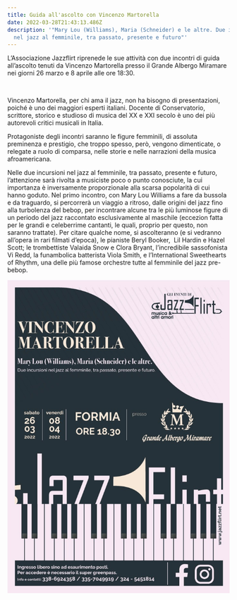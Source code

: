 ```yaml
---
title: Guida all'ascolto con Vincenzo Martorella
date: 2022-03-28T21:43:13.486Z
description: '"Mary Lou (Williams), Maria (Schneider) e le altre. Due incursioni
  nel jazz al femminile, tra passato, presente e futuro"'
---
```

L’Associazione Jazzflirt riprenede le sue attività con due incontri di guida all’ascolto tenuti da Vincenzo Martorella presso il Grande Albergo Miramare nei giorni 26 marzo e 8 aprile alle ore 18:30.

 

Vincenzo Martorella, per chi ama il jazz, non ha bisogno di presentazioni, poiché è uno dei maggiori esperti italiani. Docente di Conservatorio, scrittore, storico e studioso di musica del XX e XXI secolo è uno dei più autorevoli critici musicali in Italia.

Protagoniste degli incontri saranno le figure femminili, di assoluta preminenza e prestigio, che troppo spesso, però, vengono dimenticate, o relegate a ruolo di comparsa, nelle storie e nelle narrazioni della musica afroamericana.  

Nelle due incursioni nel jazz al femminile, tra passato, presente e futuro, l’attenzione sarà rivolta a musiciste poco o punto conosciute, la cui importanza è inversamente proporzionale alla scarsa popolarità di cui hanno goduto. Nel primo incontro, con Mary Lou Williams a fare da bussola e da traguardo, si percorrerà un viaggio a ritroso, dalle origini del jazz fino alla turbolenza del bebop, per incontrare alcune tra le più luminose figure di un periodo del jazz raccontato esclusivamente al maschile (eccezion fatta per le grandi e celeberrime cantanti, le quali, proprio per questo, non saranno trattate). Per citare qualche nome, si ascolteranno (e si vedranno all’opera in rari filmati d’epoca), le pianiste Beryl Booker,  Lil Hardin e Hazel Scott; le trombettiste Valaida Snow e Clora Bryant, l’incredibile sassofonista Vi Redd, la funambolica batterista Viola Smith, e l’International Sweethearts of Rhythm, una delle più famose orchestre tutte al femminile del jazz pre-bebop.

![](locandina_martorella.jpeg)